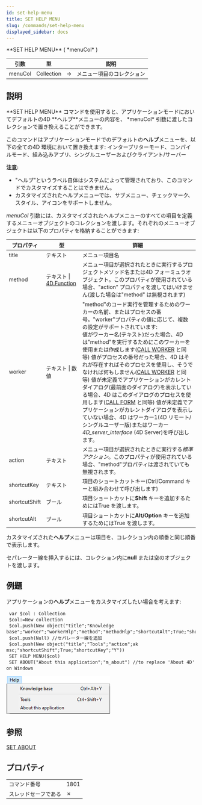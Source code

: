 ```yaml
---
id: set-help-menu
title: SET HELP MENU
slug: /commands/set-help-menu
displayed_sidebar: docs
---
```


<!--REF #_command_.SET HELP MENU.Syntax-->**SET HELP MENU** ( *menuCol* )<!-- END REF-->
<!--REF #_command_.SET HELP MENU.Params-->
| 引数 | 型 |  | 説明 |
| --- | --- | --- | --- |
| menuCol | Collection | &#8594;  | メニュー項目のコレクション |

<!-- END REF-->

## 説明 

<!--REF #_command_.SET HELP MENU.Summary-->**SET HELP MENU** コマンドを使用すると、アプリケーションモードにおいてデフォルトの4D **ヘルプ**メニューの内容を、 *menuCol* 引数に渡したコレクションで置き換えることができます。<!-- END REF-->

このコマンドはアプリケーションモードでのデフォルトの**ヘルプ**メニューを、以下の全ての4D 環境において置き換えます: インタープリターモード、コンパイルモード、組み込みアプリ、シングルユーザーおよびクライアント/サーバー

**注意:** 

* "ヘルプ"というラベル自体はシステムによって管理されており、このコマンドでカスタマイズすることはできません。
* カスタマイズされたヘルプメニューでは、サブメニュー、チェックマーク、スタイル、アイコンをサポートしません。

*menuCol* 引数には、カスタマイズされたヘルプメニューのすべての項目を定義するメニューオブジェクトのコレクションを渡します。それぞれのメニューオブジェクトは以下のプロパティを格納することができます:

| **プロパティ**     | **型**                                                                                           | **詳細**                                                                                                                                                                                                                                                                                                                                                                                                                                                                                              |
| ------------- | ----------------------------------------------------------------------------------------------- | --------------------------------------------------------------------------------------------------------------------------------------------------------------------------------------------------------------------------------------------------------------------------------------------------------------------------------------------------------------------------------------------------------------------------------------------------------------------------------------------------- |
| title         | テキスト                                                                                            | メニュー項目名                                                                                                                                                                                                                                                                                                                                                                                                                                                                                             |
| method        | テキスト \| [4D.Function](../API/FunctionClass.md#about-4dfunction-objects) | メニュー項目が選択されたときに実行するプロジェクトメソッド名または4D フォーミュラオブジェクト。このプロパティが使用されている場合、"action" プロパティを渡してはいけません(渡した場合は"method" は無視されます)                                                                                                                                                                                                                                                                                                                                                                                 |
| worker        | テキスト \| 数値                                                                                      | "method"のコード実行を管理するためのワーカーの名前、またはプロセスの番号。"worker"プロパティの値に応じて、複数の設定がサポートされています:<br/> 値がワーカー名(テキスト)だった場合、4D は"method"を実行するためにこのワーカーを使用または作成します([CALL WORKER](call-worker.md) と同等) 値がプロセスの番号だった場合、4D はそれが存在すればそのプロセスを使用し、そうでなければ何もしません([CALL WORKER](call-worker.md) と同等) 値が未定義でアプリケーションがカレントダイアログ(最前面のダイアログ)を表示している場合、4D はこのダイアログのプロセスを使用します([CALL FORM](call-form.md) と同等) 値が未定義でアプリケーションがカレントダイアログを表示していない場合、4D はワーカー1(4D リモート/シングルユーザー版)またはワーカー*4D\_server\_interface* (4D Server)を呼び出します。 |
| action        | テキスト                                                                                            | メニュー項目が選択されたときに実行する*標準アクション*。このプロパティが使用されている場合、"method"プロパティは渡されていても無視されます。                                                                                                                                                                                                                                                                                                                                                                                                                         |
| shortcutKey   | テキスト                                                                                            | 項目のショートカットキー(Ctrl/Command キーと組み合わせて呼び出します)                                                                                                                                                                                                                                                                                                                                                                                                                                                          |
| shortcutShift | ブール                                                                                             | 項目ショートカットに**Shift** キーを追加するためにはTrue を渡します。                                                                                                                                                                                                                                                                                                                                                                                                                                                          |
| shortcutAlt   | ブール                                                                                             | 項目ショートカットに**Alt/Option** キーを追加するためにはTrue を渡します。                                                                                                                                                                                                                                                                                                                                                                                                                                                     |

カスタマイズされた**ヘルプ**メニューは項目を、コレクション内の順番と同じ順番で表示します。

セパレーター線を挿入するには、コレクション内に**null** または空のオブジェクトを渡します。

## 例題 

アプリケーションの**ヘルプ**メニューをカスタマイズしたい場合を考えます:

```4d
 var $col : Collection
 $col:=New collection
 $col.push(New object("title";"Knowledge base";"worker";"workerHlp";"method";"methodHlp";"shortcutAlt";True;"shortcutKey";"Y"))
 $col.push(Null) //セパレーター線を追加
 $col.push(New object("title";"Tools";"action";ak msc;"shortcutShift";True;"shortcutKey";"Y"))
 SET HELP MENU($col)
 SET ABOUT("About this application";"m_about") //to replace 'About 4D' on Windows
```

![](../assets/en/commands/pict6260534.en.png)

## 参照 

[SET ABOUT](set-about.md)  

## プロパティ

|  |  |
| --- | --- |
| コマンド番号 | 1801 |
| スレッドセーフである | &cross; |


